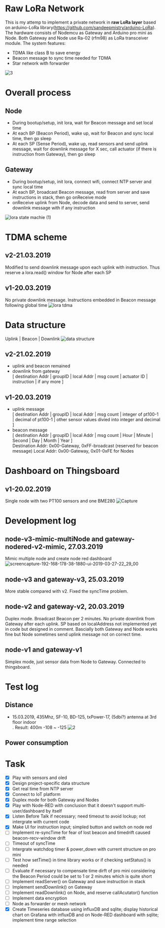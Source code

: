 
# Raw LoRa Network
This is my attemp to implement a private network in **raw LoRa layer** based on arduino-LoRa library(https://github.com/sandeepmistry/arduino-LoRa). The hardware consists of Nodemcu as Gateway and Arduino pro mini as Node. Both Gateway and Node use Ra-02 (rfm98) as LoRa transceiver module. The system features:
* TDMA like class B to save energy
* Beacon message to sync time needed for TDMA
* Star network with forwarder

![3](https://user-images.githubusercontent.com/33332225/54754480-eb5e5c80-4be3-11e9-84cb-c3918142bf16.PNG)

# Overall process
## Node
* During bootup/setup, init lora, wait for Beacon message and set local time
* At each BP (Beacon Period), wake up, wait for Beacon and sync local time, then go sleep
* At each SP (Sense Period), wake up, read sensors and send uplink message, wait for downlink message for X sec, call actuator (if there is instruction from Gateway), then go sleep
## Gateway
* During bootup/setup, init lora, connect wifi, connect NTP server and sync local time
* At each BP, broadcast Beacon message, read from server and save instructions in stack, then go onReceive mode
* onReceive uplink from Node, decode data and send to server, send downlink message with if any instruction

![lora state machie (1)](https://user-images.githubusercontent.com/33332225/54755549-74769300-4be6-11e9-8199-ed42681b27d6.png)

# TDMA scheme
## v2-21.03.2019
Modified to send downlink message upon each uplink with instruction. Thus reserve a lora.read() window for Node after each SP
## v1-20.03.2019
No private downlink message. Instructions embedded in Beacon message following global time
![lora tdma](https://user-images.githubusercontent.com/33332225/54752895-ea2b3080-4bdf-11e9-9933-cb70d1354f7d.png)


# Data structure
Uplink | Beacon | Downlink
![data structure](https://user-images.githubusercontent.com/33332225/54878046-04a31b00-4e27-11e9-8c0c-db702a6616dd.png)
## v2-21.02.2019
* uplink and beacon remained
* downlink from gateway <br>
[ destination Addr | groupID | local Addr | msg count | actuator ID | instruction | if any more ]
## v1-20.03.2019
* uplink message <br>
[ destination Addr | groupID | local Addr | msg count | integer of pt100-1 | decimal of pt100-1 | other sensor values divied into integer and decimal ]
* beacon message <br>
[ destination Addr | groupID | local Addr | msg count | Hour | Minute | Second | Day | Month | Year ] <br>
Destination Addr: 0x00-Gateway, 0xFF-broadcast (reserved for beacon message)
Local Addr: 0x00-Gateway, 0x01-0xFE for Nodes


# Dashboard on Thingsboard
## v1-20.02.2019
Single node with two PT100 sensors and one BME280
![Capture](https://user-images.githubusercontent.com/33332225/54751624-d41b7100-4bdb-11e9-89bb-22feffd5c008.PNG)


# Development log
## node-v3-mimic-multiNode and gateway-nodered-v2-mimic, 27.03.2019
Mimic multiple node and create node red dashboard <br>
![screencapture-192-168-178-38-1880-ui-2019-03-27-22_29_00](https://user-images.githubusercontent.com/33332225/55115008-bb332400-50e3-11e9-9f00-bb2a69edd5f9.jpg)
## node-v3 and gateway-v3, 25.03.2019
More stable compared with v2. Fixed the syncTime problem.
## node-v2 and gateway-v2, 20.03.2019
Duplex mode. Broadcast Beacon per 2 minutes. No private downlink from Gateway after each uplink. SP based on localAddress not implemented yet in code but designed in comment. Bascially both Gateway and Node works fine but Node sometimes send uplink message not on correct time.
## node-v1 and gateway-v1
Simplex mode, just sensor data from Node to Gateway. Connected to thingsboard.


# Test log
## Distance
*  15.03.2019, 435Mhz, SF-10, BD-125, txPower-17, (5dbi?) antenna at 3rd floor indoor <br>. Result: 400m -108 ~ -125
![2](https://user-images.githubusercontent.com/33332225/54755892-53fb0880-4be7-11e9-851b-d2843232f41c.PNG)
## Power consumption


# Task
- [x] Play with sensors and oled
- [x] Design project-specific data structure
- [x] Get real time from NTP server
- [x] Connect to IoT platform
- [x] Duplex mode for both Gateway and Nodes
- [x] Play with Node-RED with conclusion that it doesn't support multi-user/dashboard by itself
- [x] Listen Before Talk if necessary; need timeout to avoid lockup; not intergrate with current code
- [x] Make UI for instruction input; simpled button and switch on node red
- [ ] Implement re-syncTime for fear of lost beacon and timedrift caused beacon-recv-window drift
- [ ] Timeout of syncTime
- [ ] Intergrate watchdog timer & power_down with current structure on pro mini
- [ ] Test how setTime() in time library works or if checking setStatus() is needed
- [ ] Evaluate if necessary to compensate time dirft of pro mini considering the Beacon Period could be set to 1 or 2 minutes which is quite short
- [ ] Implement readServer() on Gateway and save instruction in stack
- [ ] Implement sendDownlink() on Gateway
- [ ] Implement readDownlink() on Node, and reserve callAcutator() function
- [ ] Implement data encryption
- [ ] Node as forwarder or mesh network
- [x] Create Timeseries database using influxDB and sqlite; display historical chart on Grafana with influxDB and on Node-RED dashboard with sqlite; implement time range selection
